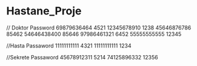 # Hastane_Proje

// Doktor Password
69879636464 4521
12345678910 1238
45646876786 85462
54646438400 85646
97986461321 6452
55555555555 12345

//Hasta Passaword
11111111111 4321
11111111111 1234

//Sekrete Passaword
45678912311 5214
74125896332 12356
